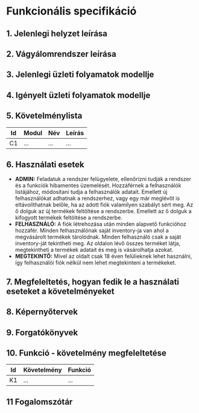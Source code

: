 # Funkcionális specifikáció

## 1. Jelenlegi helyzet leírása

## 2. Vágyálomrendszer leírása

## 3. Jelenlegi üzleti folyamatok modellje

## 4. Igényelt üzleti folyamatok modellje

## 5. Követelménylista

| Id | Modul | Név | Leírás |
| :---: | --- | --- | --- |
| C1 | ...| ... | ... |

## 6. Használati esetek

+ **ADMIN:** Feladatuk a rendszer felügyelete, ellenőrizni tudják a rendszer és a funkciók hibamentes üzemelését. Hozzáférnek a felhasználók listájához, módosítani tudja a felhasználók adatait. Emellett új felhasználókat adhatnak a rendszerhez, vagy egy már meglévőt is eltávolíthatnak belőle, ha az adott fiók valamilyen szabályt sért meg. Az ő dolguk az új termékek feltöltése a rendszerbe. Emellett az ő dolguk a kifogyott termékek feltöltése a rendszerbe.
+ **FELHASZNÁLÓ:** A fiók létrehozása után minden alapvető funkcióhoz hozzáfér. Minden felhasználónak saját inventory-ja van ahol a megvásárolt termékek tárolódnak. Minden felhasználó csak a saját inventory-ját tekintheti meg. Az oldalon lévő összes terméket látja, megtekintheti a termékek adatait és meg is vásárolhatja azokat. 
+ **MEGTEKINTŐ:** Mivel az oldalt csak 18 éven felülieknek lehet használni, így felhasználói fiók nélkül nem lehet megtekinteni a termékeket.

## 7. Megfeleltetés, hogyan fedik le a használati eseteket a követelményeket

## 8. Képernyőtervek

## 9. Forgatókönyvek

## 10. Funkció - követelmény megfeleltetése

| Id | Követelmény | Funkció |
| :---: | --- | --- |
| K1 | ... | ... |

## 11 Fogalomszótár

